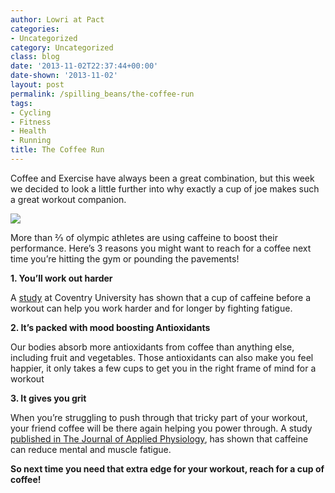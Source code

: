 ```yaml
---
author: Lowri at Pact
categories:
- Uncategorized
category: Uncategorized
class: blog
date: '2013-11-02T22:37:44+00:00'
date-shown: '2013-11-02'
layout: post
permalink: /spilling_beans/the-coffee-run
tags:
- Cycling
- Fitness
- Health
- Running
title: The Coffee Run
---
```


Coffee and Exercise have always been a great combination, but this week we
decided to look a little further into why exactly a cup of joe makes such a
great workout companion.

**![](http://media.tumblr.com/0d626df353b550e5d23df934a0bc4e9b/tumblr_inline_mvnqsrPWPb1rx5c1j.jpg)**

More than ⅔ of olympic athletes are using caffeine to boost their performance.
Here’s 3 reasons you might want to reach for a coffee next time you’re hitting
the gym or pounding the pavements!

**1\. You’ll work out harder**

A [study](http://www.ncbi.nlm.nih.gov/pubmed/22124354) at Coventry University
has shown that a cup of caffeine before a workout can help you work harder and
for longer by fighting fatigue.

**2\. It’s packed with mood boosting Antioxidants**

Our bodies absorb more antioxidants from coffee than anything else, including
fruit and vegetables. Those antioxidants can also make you feel happier, it
only takes a few cups to get you in the right frame of mind for a workout

**3\. It gives you grit**

When you’re struggling to push through that tricky part of your workout, your
friend coffee will be there again helping you power through. A study
[published in The Journal of Applied
Physiology](http://www.ncbi.nlm.nih.gov/pubmed/21836046), has shown that
caffeine can reduce mental and muscle fatigue.

**So next time you need that extra edge for your workout, reach for a cup of
coffee!**